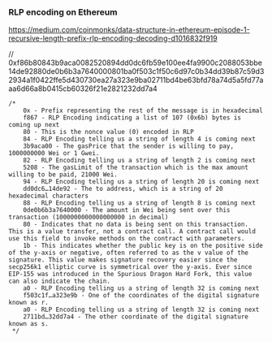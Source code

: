 ### RLP encoding on Ethereum

https://medium.com/coinmonks/data-structure-in-ethereum-episode-1-recursive-length-prefix-rlp-encoding-decoding-d1016832f919

// 0xf86b80843b9aca0082520894dd0dc6fb59e100ee4fa9900c2088053bbe14de92880de0b6b3a7640000801ba0f503c1f50c6d97c0b34dd39b87c59d32934a1f0422ffe5d430730ea27a323e9ba02711bd4be63bfd78a74d5a5fd77aaa6d66a8b0415cb60326f21e2821232dd7a4

    /*
        0x - Prefix representing the rest of the message is in hexadecimal
        f867 - RLP Encoding indicating a list of 107 (0x6b) bytes is coming up next
        80 - This is the nonce value (0) encoded in RLP
        84 - RLP Encoding telling us a string of length 4 is coming next
        3b9aca00 - The gasPrice that the sender is willing to pay, 1000000000 Wei or 1 Gwei.
        82 - RLP Encoding telling us a string of length 2 is coming next
        5208 - The gasLimit of the transaction which is the max amount willing to be paid, 21000 Wei.
        94 - RLP Encoding telling us a string of length 20 is coming next
        dd0dc6…14de92 - The to address, which is a string of 20 hexadecimal characters
        88 - RLP Encoding telling us a string of length 8 is coming next
        0de0b6b3a7640000 - The amount in Wei being sent over this transaction (1000000000000000000 in decimal)
        80 - Indicates that no data is being sent on this transaction. This is a value transfer, not a contract call. A contract call would use this field to invoke methods on the contract with parameters.
        1b - This indicates whether the public key is on the positive side of the y-axis or negative, often referred to as the v value of the signature. This value makes signature recovery easier since the secp256k1 elliptic curve is symmetrical over the y-axis. Ever since EIP-155 was introduced in the Spurious Dragon Hard Fork, this value can also indicate the chain.
        a0 - RLP Encoding telling us a string of length 32 is coming next
        f503c1f…a323e9b - One of the coordinates of the digital signature known as r.
        a0 - RLP Encoding telling us a string of length 32 is coming next
        2711bd…32dd7a4 - The other coordinate of the digital signature known as s.
     */
